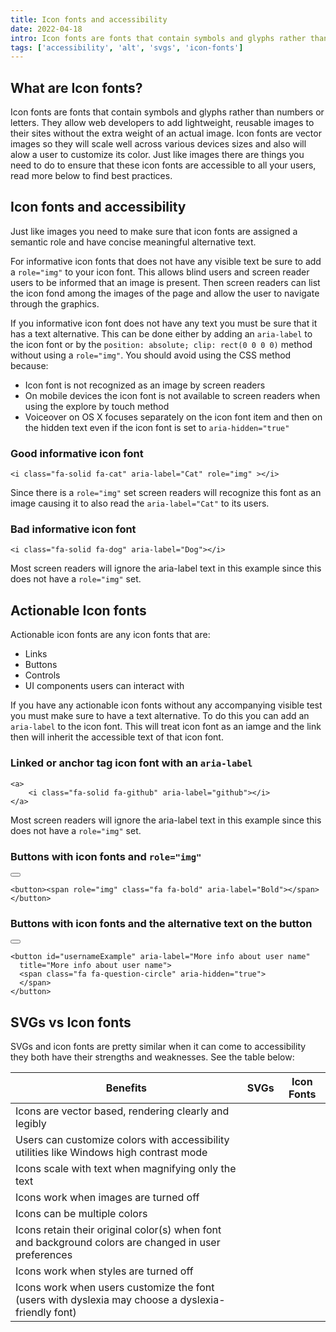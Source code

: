 ```yaml
---
title: Icon fonts and accessibility
date: 2022-04-18 
intro: Icon fonts are fonts that contain symbols and glyphs rather than numbers or letters. Just like images we must ensure to apply some best practices to make them accessible to all our users.
tags: ['accessibility', 'alt', 'svgs', 'icon-fonts']
---
```

## What are Icon fonts?
Icon fonts are fonts that contain symbols and glyphs rather than numbers or letters. They allow web developers to add lightweight, reusable images to their sites without the extra weight of an actual image. Icon fonts are vector images so they will scale well across various devices sizes and also will alow a user to customize its color. Just like images there are things you need to do to ensure that these icon fonts are accessible to all your users, read more below to find best practices. 

## Icon fonts and accessibility
Just like images you need to make sure that icon fonts are assigned a semantic role and have concise meaningful alternative text. 

For informative icon fonts that does not have any visible text be sure to add a `role="img"` to  your icon font. This allows blind users and screen reader users to be informed that an image is present. Then screen readers can list the icon fond among the images of the page and allow the user to navigate through the graphics. 

If you informative icon font does not have any text you must be sure that it has a text alternative. This can be done either by adding an  `aria-label` to the icon font or by the `position: absolute; clip: rect(0 0 0 0)` method without using a `role="img"`. You should avoid using the CSS method because: 
- Icon font is not recognized as an image by screen readers
- On mobile devices the icon font is not available to screen readers when using the explore by touch method
- Voiceover on OS X focuses separately on the icon font item and then on the hidden text even if the icon font is set to `aria-hidden="true"`

### Good informative icon font
<div class="example">
    <i class="fa-solid fa-cat" aria-label="Cat" role="img" style="font-size: 2.5rem;"></i>
    
    <i class="fa-solid fa-cat" aria-label="Cat" role="img" ></i>
   <p>Since there is a <code>role="img"</code> set screen readers will recognize this font as an image causing it to also read the <code>aria-label="Cat"</code> to its users.</p>
</div>

### Bad informative icon font
<div class="example">
    <i class="fa-solid fa-dog" aria-label="Dog" style="font-size: 2.5rem;"></i>
    
    <i class="fa-solid fa-dog" aria-label="Dog"></i>
   <p>Most screen readers will ignore the aria-label text in this example since this does not have a <code>role="img"</code> set.</p>
</div>

## Actionable Icon fonts
Actionable icon fonts are any icon fonts that are: 
- Links
- Buttons
- Controls
- UI components users can interact with

If you have any actionable icon fonts without any accompanying visible test you must make sure to have a text alternative. To do this you can add an `aria-label` to the icon font. This will treat icon font as an iamge and the link then will inherit the accessible text of that icon font. 

### Linked or anchor tag icon font with an `aria-label`
<div class="example">
    <a href="https://github.com/mpeck99">
        <i class="fa-solid fa-github" aria-label="github" style="font-size: 4rem;"></i>
    </a>
    
    <a>
        <i class="fa-solid fa-github" aria-label="github"></i>
    </a>
  
   <p>Most screen readers will ignore the aria-label text in this example since this does not have a <code>role="img"</code> set.</p>
</div>

### Buttons with icon fonts and `role="img"`
<div class="example">
    <button><span role="img" class="fa fa-bold" aria-label="Bold"></span></button>
    
    <button><span role="img" class="fa fa-bold" aria-label="Bold"></span></button>

</div>

### Buttons with icon fonts and the alternative text on the button
<div class="example">
    <button id="usernameExample" aria-label="More info about user name" 
      title="More info about user name">
      <span class="fa fa-question-circle" aria-hidden="true">         
      </span>
   </button>
    
    <button id="usernameExample" aria-label="More info about user name" 
      title="More info about user name">
      <span class="fa fa-question-circle" aria-hidden="true">         
      </span>
    </button>

</div>

## SVGs vs Icon fonts
SVGs and icon fonts are pretty similar when it can come to accessibility they both have their strengths and weaknesses. See the table below: 

<table class="table table-checked" aria-label="SVGs and Icon fonts benefits">
    <thead>
        <tr>
            <th id="benefits">Benefits</th>
            <th id="svg">SVGs</th>
            <th id="icn">Icon Fonts</th>
        </tr>
    </thead>
    <tbody>
        <tr>
            <td scope="col" headers="benefits" headers="benefits">Icons are vector based, rendering clearly and legibly</td>
            <td headers="benefits svg"><i class="fa-solid fa-circle-xmark unchecked" aria-label="Unchecked"></i></td>
            <td headers="benefits icn"><i class="fa-solid fa-circle-check checked" aria-label="Checked"></i></td>
        </tr>
        <tr>
            <td scope="col" headers="benefits">Users can customize colors with accessibility utilities like Windows high contrast mode </td>
            <td headers="benefits svg"><i class="fa-solid fa-circle-xmark unchecked" aria-label="Unchecked"></i></td>
            <td headers="benefits icn"><i class="fa-solid fa-circle-check checked" aria-label="Checked"></i></td>
        </tr>
        <tr>
            <td scope="col" headers="benefits">Icons scale with text when magnifying only the text</td>
            <td headers="benefits svg"><i class="fa-solid fa-circle-xmark unchecked" aria-label="Unchecked"></i></td>
            <td headers="benefits icn"><i class="fa-solid fa-circle-check checked" aria-label="Checked"></i></td>
        </tr>
        <tr>
            <td scope="col" headers="benefits">Icons work when images are turned off</td>
            <td headers="benefits svg"><i class="fa-solid fa-circle-xmark unchecked" aria-label="Unchecked"></i></td>
            <td headers="benefits icn"><i class="fa-solid fa-circle-check checked" aria-label="Checked"></i></td>
        </tr>
         <tr>
            <td scope="col" headers="benefits">Icons can be multiple colors</td>
            <td headers="benefits svg"><i class="fa-solid fa-circle-check checked" aria-label="Checked"></i></td>
            <td headers="benefits icn"><i class="fa-solid fa-circle-xmark unchecked" aria-label="Unchecked"></i></td>
        </tr>
         <tr>
            <td scope="col" headers="benefits">Icons retain their original color(s) when font and background colors are changed in user preferences</td>
            <td headers="benefits svg"><i class="fa-solid fa-circle-check checked" aria-label="Checked"></i></td>
            <td headers="benefits icn"><i class="fa-solid fa-circle-xmark unchecked" aria-label="Unchecked"></i></td>
        </tr>
         <tr>
            <td scope="col" headers="benefits">Icons work when styles are turned off</td>
            <td headers="benefits svg"><i class="fa-solid fa-circle-check checked" aria-label="Checked"></i></td>
            <td headers="benefits icn"><i class="fa-solid fa-circle-xmark unchecked" aria-label="Unchecked"></i></td>
        </tr>
         <tr>
            <td scope="col" headers="benefits">Icons work when users customize the font (users with dyslexia may choose a dyslexia-friendly font)</td>
            <td headers="benefits svg"><i class="fa-solid fa-circle-check checked" aria-label="Checked"></i></td>
            <td headers="benefits icn"><i class="fa-solid fa-circle-xmark unchecked" aria-label="Unchecked"></i></td>
        </tr>
    </tbody>
</table>



